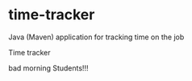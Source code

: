# time-tracker
Java (Maven) application for tracking time on the job

Time tracker

bad morning Students!!!
